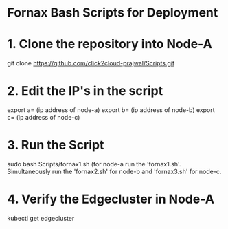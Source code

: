 # Fornax Bash Scripts for Deployment

# 1. Clone the repository into Node-A 
git clone https://github.com/click2cloud-prajwal/Scripts.git

# 2. Edit the IP's in the script
export a= (ip address of node-a)
export b= (ip address of node-b)
export c= (ip address of node-c)

# 3. Run the Script
sudo bash Scripts/fornax1.sh (for node-a run the 'fornax1.sh'. Simultaneously run the 'fornax2.sh' for node-b and 'fornax3.sh' for node-c.
  
# 4. Verify the Edgecluster in Node-A
kubectl get edgecluster

